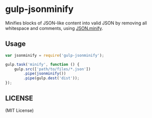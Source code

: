 # gulp-jsonminify

Minifies blocks of JSON-like content into valid JSON by removing all whitespace and comments, using [JSON.minify](https://github.com/fkei/JSON.minify).

## Usage

```javascript
var jsonminify = require('gulp-jsonminify');

gulp.task('minify', function () {
    gulp.src(['path/to/files/*.json'])
        .pipe(jsonminify())
        .pipe(gulp.dest('dist'));
});
```

## LICENSE

(MIT License)